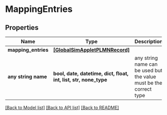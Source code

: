 # MappingEntries


## Properties
Name | Type | Description | Notes
------------ | ------------- | ------------- | -------------
**mapping_entries** | [**[GlobalSimAppletPLMNRecord]**](GlobalSimAppletPLMNRecord.md) |  | [optional] 
**any string name** | **bool, date, datetime, dict, float, int, list, str, none_type** | any string name can be used but the value must be the correct type | [optional]

[[Back to Model list]](../README.md#documentation-for-models) [[Back to API list]](../README.md#documentation-for-api-endpoints) [[Back to README]](../README.md)


